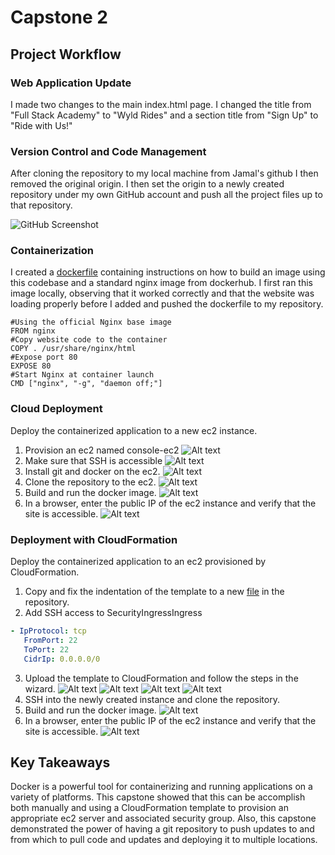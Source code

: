 # Capstone 2

## Project Workflow

### Web Application Update

I made two changes to the main index.html page. I changed the title from "Full Stack Academy" to "Wyld Rides" and a section title from "Sign Up" to "Ride with Us!"

### Version Control and Code Management

After cloning the repository to my local machine from Jamal's github I then removed the original origin. I then set the origin to a newly created repository under my own GitHub account and push all the project files up to that repository.

![GitHub Screenshot](screenshots/github-screenshot.png "GitHub")

### Containerization

I created a [dockerfile](Dockerfile) containing instructions on how to build an image using this codebase and a standard nginx image from dockerhub. I first ran this image locally, observing that it worked correctly and that the website was loading properly before I added and pushed the dockerfile to my repository.

``` docker
#Using the official Nginx base image
FROM nginx
#Copy website code to the container
COPY . /usr/share/nginx/html
#Expose port 80
EXPOSE 80
#Start Nginx at container launch
CMD ["nginx", "-g", "daemon off;"]
```
### Cloud Deployment

Deploy the containerized application to a new ec2 instance.

1. Provision an ec2 named console-ec2
![Alt text](screenshots/console-ec2-overview.png)
2. Make sure that SSH is accessible
![Alt text](screenshots/console-ec2-security.png)
3. Install git and docker on the ec2.
![Alt text](screenshots/console-ec2-docker-yum-install.png)
4. Clone the repository to the ec2.
![Alt text](screenshots/console-ec2-clone-repo.png)
5. Build and run the docker image.
![Alt text](screenshots/console-ec2-docker-build-run.png)
6. In a browser, enter the public IP of the ec2 instance and verify that the site is accessible.
![Alt text](screenshots/console-ec2-site-running.png)

### Deployment with CloudFormation

Deploy the containerized application to an ec2 provisioned by CloudFormation.

1. Copy and fix the indentation of the template to a new [file](IAC/infrastructure.yaml) in the repository.
2. Add SSH access to SecurityIngressIngress
   
``` yaml
- IpProtocol: tcp
   FromPort: 22
   ToPort: 22
   CidrIp: 0.0.0.0/0
```
3. Upload the template to CloudFormation and follow the steps in the wizard.
![Alt text](screenshots/cloud-formation.png)
![Alt text](screenshots/cloud-formation-creation.png)
![Alt text](screenshots/cloud-formation-creation-complete.png)
![Alt text](screenshots/cloud-formation-ec2.png)
4. SSH into the newly created instance and clone the repository.
5. Build and run the docker image.
![Alt text](screenshots/cloud-formation-git-clone-docker-build-run.png)
6. In a browser, enter the public IP of the ec2 instance and verify that the site is accessible.
![Alt text](screenshots/cloud-formation-site-running.png)

## Key Takeaways

Docker is a powerful tool for containerizing and running applications on a variety of platforms. This capstone showed that this can be accomplish both manually and using a CloudFormation template to provision an appropriate ec2 server and associated security group. Also, this capstone demonstrated the power of having a git repository to push updates to and from which to pull code and updates and deploying it to multiple locations.